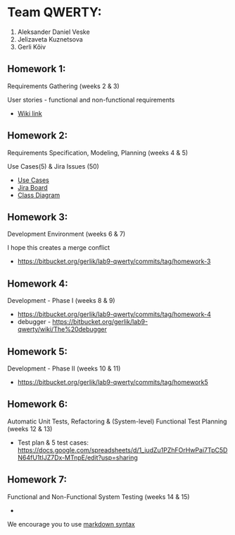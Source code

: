 # Team QWERTY:
1. Aleksander Daniel Veske
2. Jelizaveta Kuznetsova
3. Gerli Kõiv

## Homework 1:
Requirements Gathering (weeks 2 & 3) 

User stories - functional and non-functional requirements

* [Wiki link](https://bitbucket.org/gerlik/lab9-qwerty/wiki/Requirements)

## Homework 2:
Requirements Specification, Modeling, Planning (weeks 4 & 5) 

Use Cases(5) & Jira Issues (50)

* [Use Cases](https://bitbucket.org/gerlik/lab9-qwerty/wiki/Home)
* [Jira Board](https://lab9.atlassian.net/jira/software/projects/SE/boards/1)
* [Class Diagram](https://bitbucket.org/gerlik/lab9-qwerty/src/master/salessystem.png)

## Homework 3:
Development Environment (weeks 6 & 7) 

I hope this creates a merge 
conflict
* https://bitbucket.org/gerlik/lab9-qwerty/commits/tag/homework-3

## Homework 4:
Development - Phase I (weeks 8 & 9) 

* https://bitbucket.org/gerlik/lab9-qwerty/commits/tag/homework-4
* debugger - https://bitbucket.org/gerlik/lab9-qwerty/wiki/The%20debugger

## Homework 5:
Development - Phase II (weeks 10 & 11) 

* https://bitbucket.org/gerlik/lab9-qwerty/commits/tag/homework5

## Homework 6:
Automatic Unit Tests, Refactoring & (System-level) Functional Test Planning (weeks 12 & 13) 

* Test plan & 5 test cases: https://docs.google.com/spreadsheets/d/1_iudZu1PZhFOrHwPai7TpC5DN64fU1tIJZ7Dx-MTnpE/edit?usp=sharing

## Homework 7:
Functional and Non-Functional System Testing (weeks 14 & 15) 

*

We encourage you to use [markdown syntax](https://confluence.atlassian.com/bitbucketserver/markdown-syntax-guide-776639995.html)